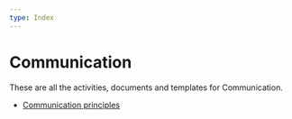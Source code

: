 ```yaml
---
type: Index
---
```


# Communication

These are all the activities, documents and templates for Communication.

* [Communication principles](communication-principles.md)
